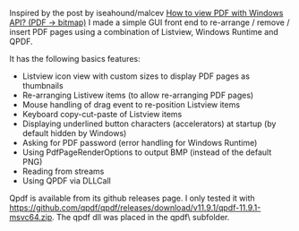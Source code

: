 Inspired by the post by iseahound/malcev [How to view PDF with Windows API? (PDF -> bitmap)](https://www.autohotkey.com/boards/viewtopic.php?style=7&t=80735) I made a simple GUI front end to re-arrange / remove / insert PDF pages using a combination of Listview, Windows Runtime and QPDF.

It has the following basics features:
* Listview icon view with custom sizes to display PDF pages as thumbnails
* Re-arranging Listivew items (to allow re-arranging PDF pages)
* Mouse handling of drag event to re-position Listview items
* Keyboard copy-cut-paste of Listview items
* Displaying underlined button characters (accelerators) at startup (by default hidden by Windows)
* Asking for PDF password (error handling for Windows Runtime)
* Using PdfPageRenderOptions to output BMP (instead of the default PNG)
* Reading from streams
* Using QPDF via DLLCall

Qpdf is available from its github releases page. I only tested it with https://github.com/qpdf/qpdf/releases/download/v11.9.1/qpdf-11.9.1-msvc64.zip. The qpdf dll was placed in the qpdf\ subfolder.
